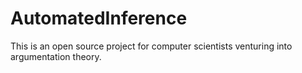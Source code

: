 # AutomatedInference
This is an open source project for computer scientists venturing into argumentation theory.
